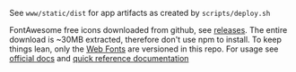 See `www/static/dist` for app artifacts as created by `scripts/deploy.sh`

FontAwesome free icons downloaded from github, see [releases](https://github.com/FortAwesome/Font-Awesome/releases). The entire download is ~30MB extracted, therefore don't use npm to install. To keep things lean, only the [Web Fonts](https://fontawesome.com/docs/web/setup/host-yourself/webfonts) are versioned in this repo. For usage see [official docs](https://fontawesome.com/docs) and [quick reference documentation](https://www.w3schools.com/icons/fontawesome5_intro.asp)
